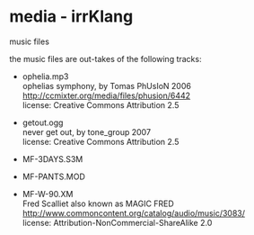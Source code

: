 media - irrKlang
===============

music files <br/>

the music files are out-takes of the following tracks: <br/>

- ophelia.mp3 <br/>
ophelias symphony, by Tomas PhUsIoN 2006 <br/>
http://ccmixter.org/media/files/phusion/6442 <br/>
license: Creative Commons Attribution 2.5  <br/>

- getout.ogg <br/>
never get out, by tone_group 2007 <br/>
license: Creative Commons Attribution 2.5  <br/>

- MF-3DAYS.S3M  <br/>
- MF-PANTS.MOD  <br/>
- MF-W-90.XM  <br/>
Fred Scalliet also known as MAGIC FRED
http://www.commoncontent.org/catalog/audio/music/3083/ <br/>
license: Attribution-NonCommercial-ShareAlike 2.0 <br/>

